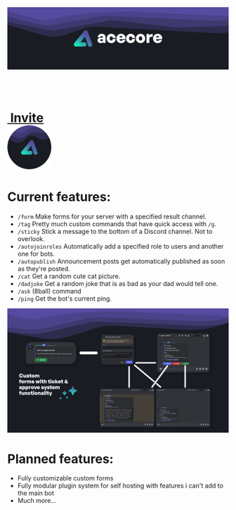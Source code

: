 <img src="https://raw.githubusercontent.com/vaporvee/acecore/main/custom/images/acecore_logo_big.png">
<br><br><br><br>

# [‎‎ Invite <br><img width="100px" src="https://github.com/vaporvee/acecore/blob/main/custom/images/acecore_round.png">](https://discord.com/oauth2/authorize?client_id=1216816348433219644)

# Current features:
- `/form` Make forms for your server with a specified result channel.
- `/tag` Pretty much custom commands that have quick access with `/g`.
- `/sticky` Stick a message to the bottom of a Discord channel. Not to overlook.
- `/autojoinroles` Automatically add a specified role to users and another one for bots.
- `/autopublish` Announcement posts get automatically published as soon as they're posted.
- `/cat` Get a random cute cat picture.
- `/dadjoke` Get a random joke that is as bad as your dad would tell one.
- `/ask` (8ball) command
- `/ping` Get the bot's current ping.
<img width="700px" src="https://raw.githubusercontent.com/vaporvee/acecore/main/custom/images/screenshots/forms.png">

# Planned features:
- Fully customizable custom forms 
- Fully modular plugin system for self hosting with features i can't add to the main bot
- Much more...
